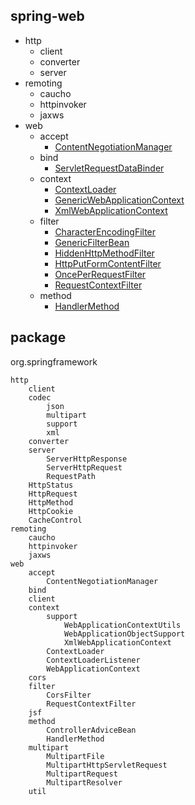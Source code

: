 ## spring-web
* http
  * client
  * converter
  * server
* remoting
  * caucho
  * httpinvoker
  * jaxws
* web
  * accept
    * [ContentNegotiationManager](/20-framework/src/spring/spring-web/web/accept/ContentNegotiationManager.md)
  * bind
    * [ServletRequestDataBinder](/docs/20-framework/src/spring/spring-web/web/bind/ServletRequestDataBinder.md)
  * context
    * [ContextLoader](/20-framework/src/spring/spring-web/web/context/ContextLoader.md)
    * [GenericWebApplicationContext](/20-framework/src/spring/spring-web/web/context/support/GenericWebApplicationContext.md)
    * [XmlWebApplicationContext](/20-framework/src/spring/spring-web/web/context/support/XmlWebApplicationContext.md)
  * filter
    * [CharacterEncodingFilter](/20-framework/src/spring/spring-web/web/filter/CharacterEncodingFilter.md)
    * [GenericFilterBean](/20-framework/src/spring/spring-web/web/filter/GenericFilterBean.md)
    * [HiddenHttpMethodFilter](/20-framework/src/spring/spring-web/web/filter/HiddenHttpMethodFilter.md)
    * [HttpPutFormContentFilter](/20-framework/src/spring/spring-web/web/filter/HttpPutFormContentFilter.md)
    * [OncePerRequestFilter](/20-framework/src/spring/spring-web/web/filter/OncePerRequestFilter.md)
    * [RequestContextFilter](/20-framework/src/spring/spring-web/web/filter/RequestContextFilter.md)
  * method
    * [HandlerMethod](/20-framework/src/spring/spring-web/web/method/HandlerMethod.md)


## package
org.springframework
```
http
    client
    codec
        json
        multipart
        support
        xml
    converter
    server
        ServerHttpResponse
        ServerHttpRequest
        RequestPath
    HttpStatus
    HttpRequest
    HttpMethod
    HttpCookie
    CacheControl
remoting
    caucho
    httpinvoker
    jaxws
web
    accept
        ContentNegotiationManager
    bind
    client
    context
        support
            WebApplicationContextUtils
            WebApplicationObjectSupport
            XmlWebApplicationContext
        ContextLoader
        ContextLoaderListener
        WebApplicationContext
    cors
    filter
        CorsFilter
        RequestContextFilter
    jsf
    method
        ControllerAdviceBean
        HandlerMethod
    multipart
        MultipartFile
        MultipartHttpServletRequest
        MultipartRequest
        MultipartResolver
    util
```